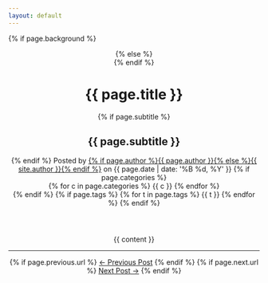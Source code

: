 ```yaml
---
layout: default
---
```


<!-- Page Header -->
{% if page.background %}
<header class="masthead" style="background-image: url('{{ page.background | prepend: site.baseurl | replace: '//', '/' }}')">
  {% else %}
  <header class="masthead">
    {% endif %}
    <div class="overlay"></div>
    <div class="container">
      <div class="row">
        <div class="col-lg-8 col-md-10 mx-auto">
          <div class="post-heading">
            <h1>{{ page.title }}</h1>
            {% if page.subtitle %}
            <h2 class="subheading">{{ page.subtitle }}</h2>
            {% endif %}
            <span class="meta">Posted by
              <a href="#">{% if page.author %}{{ page.author }}{% else %}{{ site.author }}{% endif %}</a>
              on {{ page.date | date: '%B %d, %Y' }}
            </span>
            {% if page.categories %}
            <br/><span class="meta">
              <i class="fa fa-list-alt" aria-hidden="true"></i>
                {% for c in page.categories %}
                  <span>{{ c }}</span>
                {% endfor %}
            </span><br/>
            {% endif %}
            {% if page.tags %}
            <span>
              <i class="fa fa-tag" aria-hidden="true"></i>
              {% for t in page.tags %}
                <span>{{ t }}</span>
              {% endfor %}
            </span>
            {% endif %}
          </div>
        </div>
      </div>
    </div>
  </header>

  <div class="container">
    <div class="row">
      <div class="col-lg-8 col-md-10 mx-auto">
        {{ content }}
        <hr>
        <div class="clearfix">
          {% if page.previous.url %}
          <a class="btn btn-primary float-left" href="{{ page.previous.url | prepend: site.baseurl | replace: '//', '/' }}" data-toggle="tooltip" data-placement="top" title="{{ page.previous.title }}">&larr; Previous<span class="d-none d-md-inline">
              Post</span></a>
          {% endif %}
          {% if page.next.url %}
          <a class="btn btn-primary float-right" href="{{ page.next.url | prepend: site.baseurl | replace: '//', '/' }}" data-toggle="tooltip" data-placement="top" title="{{ page.next.title }}">Next<span class="d-none d-md-inline">
              Post</span> &rarr;</a>
          {% endif %}
        </div>
      </div>
    </div>
  </div>